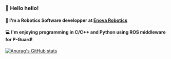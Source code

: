 ### 👋 Hello hello!

#### 🤖 I'm a Robotics Software developper at [Enova Robotics](https://www.enovarobotics.eu/)

#### 💻 I'm enjoying programming in C/C++ and Python using ROS middleware for P-Guard!

[![Anurag's GitHub stats](https://github-readme-stats.vercel.app/api?username=neodel)](https://github.com/anuraghazra/github-readme-stats)

<!---
Neodel/Neodel is a ✨ special ✨ repository because its `README.md` (this file) appears on your GitHub profile.
You can click the Preview link to take a look at your changes.
--->
